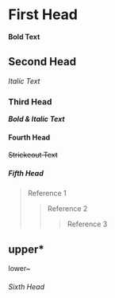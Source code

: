 # First Head
**Bold Text**
## Second Head
*Italic Text*
### Third Head
***Bold & Italic Text***
#### Fourth Head
~~Strickeout Text~~
##### Fifth Head
> Reference 1
>> Reference 2
>>> Reference 3

upper*
---
lower~

###### Sixth Head
